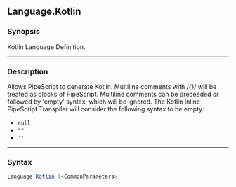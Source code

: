 Language.Kotlin
---------------




### Synopsis
Kotlin Language Definition.



---


### Description

Allows PipeScript to generate Kotlin.
Multiline comments with /*{}*/ will be treated as blocks of PipeScript.
Multiline comments can be preceeded or followed by 'empty' syntax, which will be ignored.
The Kotlin Inline PipeScript Transpiler will consider the following syntax to be empty:
* ```null```
* ```""```
* ```''```



---


### Syntax
```PowerShell
Language.Kotlin [<CommonParameters>]
```
